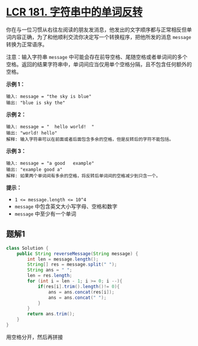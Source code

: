 # [LCR 181. 字符串中的单词反转](https://leetcode.cn/problems/fan-zhuan-dan-ci-shun-xu-lcof/)

你在与一位习惯从右往左阅读的朋友发消息，他发出的文字顺序都与正常相反但单词内容正确，为了和他顺利交流你决定写一个转换程序，把他所发的消息 `message` 转换为正常语序。

注意：输入字符串 `message` 中可能会存在前导空格、尾随空格或者单词间的多个空格。返回的结果字符串中，单词间应当仅用单个空格分隔，且不包含任何额外的空格。

 

**示例 1：**

```
输入: message = "the sky is blue"
输出: "blue is sky the"
```

**示例 2：**

```
输入: message = "  hello world!  "
输出: "world! hello"
解释: 输入字符串可以在前面或者后面包含多余的空格，但是反转后的字符不能包括。
```

**示例 3：**

```
输入: message = "a good   example"
输出: "example good a"
解释: 如果两个单词间有多余的空格，将反转后单词间的空格减少到只含一个。
```

 

**提示：**

- `1 <= message.length <= 10^4`
- `message` 中包含英文大小写字母、空格和数字
- `message` 中至少有一个单词



## 题解1

```java
class Solution {
    public String reverseMessage(String message) {
        int len = message.length();
        String[] res = message.split(" ");
        String ans = " ";
        len = res.length;
        for (int i = len - 1; i >= 0; i --){
            if(res[i].trim().length()!= 0){
                ans = ans.concat(res[i]);
                ans = ans.concat(" ");
            }
        }
        return ans.trim();
    }
}
```

用空格分开，然后再拼接



